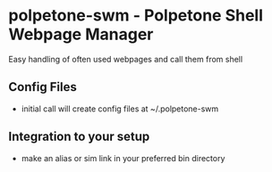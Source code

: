 # polpetone-swm - Polpetone Shell Webpage Manager

Easy handling of often used webpages and call them from shell

## Config Files
* initial call will create config files at ~/.polpetone-swm

## Integration to your setup
* make an alias or sim link in your preferred bin directory

